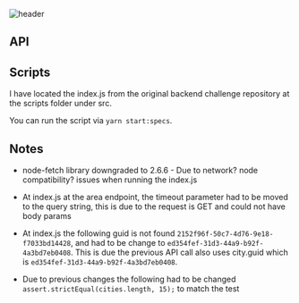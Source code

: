 ![header](https://capsule-render.vercel.app/api?type=waving&color=auto&height=300&section=header&text=Gan%20Integrity&fontSize=90&animation=fadeIn&fontAlignY=38&desc=Backend%20API%20Challenge&descAlignY=51&descAlign=62)

## API

## Scripts

I have located the index.js from the original backend challenge repository at the scripts folder under src.

You can run the script via `yarn start:specs`.

## Notes

- node-fetch library downgraded to 2.6.6 - Due to network? node compatibility? issues when running the index.js

- At index.js at the area endpoint, the timeout parameter had to be moved to the query string, this is due to the request is GET and could not have body params

- At index.js the following guid is not found `2152f96f-50c7-4d76-9e18-f7033bd14428`, and had to be change to `ed354fef-31d3-44a9-b92f-4a3bd7eb0408`.
  This is due the previous API call also uses city.guid which is `ed354fef-31d3-44a9-b92f-4a3bd7eb0408`.

- Due to previous changes the following had to be changed `assert.strictEqual(cities.length, 15);` to match the test
